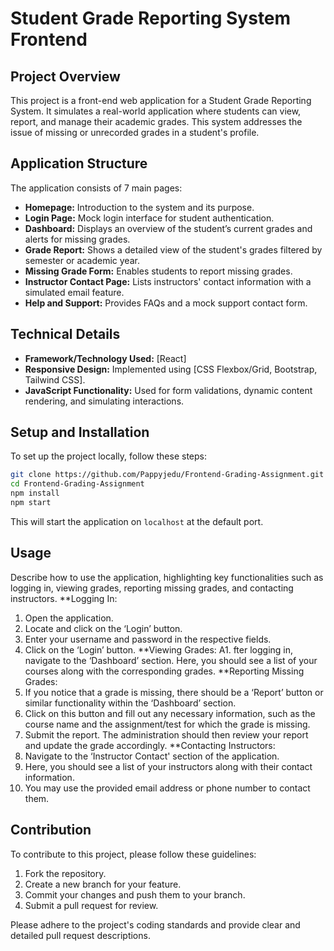 # Student Grade Reporting System Frontend

## Project Overview

This project is a front-end web application for a Student Grade Reporting System. It simulates a real-world application where students can view, report, and manage their academic grades. This system addresses the issue of missing or unrecorded grades in a student's profile.

## Application Structure

The application consists of 7 main pages:

- **Homepage:** Introduction to the system and its purpose.
- **Login Page:** Mock login interface for student authentication.
- **Dashboard:** Displays an overview of the student’s current grades and alerts for missing grades.
- **Grade Report:** Shows a detailed view of the student's grades filtered by semester or academic year.
- **Missing Grade Form:** Enables students to report missing grades.
- **Instructor Contact Page:** Lists instructors' contact information with a simulated email feature.
- **Help and Support:** Provides FAQs and a mock support contact form.

## Technical Details

- **Framework/Technology Used:** [React]
- **Responsive Design:** Implemented using [CSS Flexbox/Grid, Bootstrap, Tailwind CSS].
- **JavaScript Functionality:** Used for form validations, dynamic content rendering, and simulating interactions.

## Setup and Installation

To set up the project locally, follow these steps:

```bash
git clone https://github.com/Pappyjedu/Frontend-Grading-Assignment.git
cd Frontend-Grading-Assignment
npm install
npm start
```

This will start the application on `localhost` at the default port.

## Usage

Describe how to use the application, highlighting key functionalities such as logging in, viewing grades, reporting missing grades, and contacting instructors.
**Logging In:
1. Open the application.
2. Locate and click on the ‘Login’ button.
3. Enter your username and password in the respective fields.
4. Click on the ‘Login’ button.
**Viewing Grades:
A1. fter logging in, navigate to the ‘Dashboard’ section. 
Here, you should see a list of your courses along with the corresponding grades.
**Reporting Missing Grades:
1. If you notice that a grade is missing, there should be a ‘Report’ button or similar functionality within the ‘Dashboard’ section.
2. Click on this button and fill out any necessary information, such as the course name and the assignment/test for which the grade is missing.
3. Submit the report. The administration should then review your report and update the grade accordingly.
**Contacting Instructors:
1. Navigate to the ‘Instructor Contact' section of the application.
2. Here, you should see a list of your instructors along with their contact information.
3. You may use the provided email address or phone number to contact them.
## Contribution

To contribute to this project, please follow these guidelines:

1. Fork the repository.
2. Create a new branch for your feature.
3. Commit your changes and push them to your branch.
4. Submit a pull request for review.

Please adhere to the project's coding standards and provide clear and detailed pull request descriptions.
